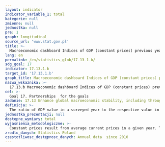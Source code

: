```yaml
---
layout: indicator
indicator_variable_1: total
kategorie: null
zmienne: null
jednostka: null
pre: 1
graph: longitudinal
source_url: 'www.stat.gov.pl'
title: >-
  Macroeconomic dashboard Indices of GDP (constant prices) previous year=100
lang: en
permalink: /en/statistics_glob/17-13-1-b/
sdg_goal: 17
indicator: 17.13.1.b
target_id: '17.13.1.b'
graph_title: Macroeconomic dashboard Indices of GDP (constant prices) previous year=100
nazwa_wskaznika: >-
  17.13.b Macroeconomic dashboard Indices of GDP (constant prices) previous year=100
cel: >-
  Goal 17. Partnerships  for the goals
zadanie: 17.13 Enhance global macroeconomic stability, including through policy coordination and policy coherence
definicja: >-
  The ratio of GDP value in a surveyed year to the respective value in the previous year, including a correction of price influence.
jednostka_prezentacji: null
dostepne_wymiary: total
wyjasnienia_metodologiczne: >-
  Constant prices result from average current prices in a given year. They allow for a more accurate observation of a given phenomenon through the elimination of the influence of current prices changes.Gross domestic product (GDP) illustrates the final result of the activity of all entities of the national economy (resident producer units – domestic) in a given year. The exact definition and methodology for calculating GDP is contained in the regulation (EU) No 549/2013 of the European Parliament and of the Council of 21 May 2013 on the European system of national and regional accounts in the European Union (ESA 2010).
zrodlo_danych: Statistics Poland
czestotliwosc_dostępnosc_danych: Annual data  since 2010
---
```

